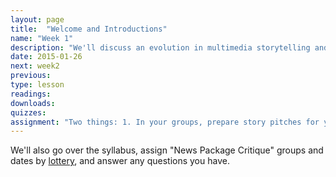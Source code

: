 ```yaml
---
layout: page
title:  "Welcome and Introductions"
name: "Week 1"
description: "We'll discuss an evolution in multimedia storytelling and modes of news consumption."
date: 2015-01-26
next: week2
previous: 
type: lesson
readings:
downloads: 
quizzes: 
assignment: "Two things: 1. In your groups, prepare story pitches for your combined final project for both this and your Advanced Visual Journalism course. You'll pitch your story ideas to all four professors and your colleagues in class. In additional to editorial ideas, come prepared to discuss possible story forms for your ideas, keeping in mind what we discussed in class this week. We'll be looking for ideas that take advantage of possibility beyond just the basics of a single media type. Have your pitches rehearsed and professional. 2. In your News Package Critique group, submit to bCourse two project ideas, including a brief summary of why you'd like to report on them."
---
```


We'll also go over the syllabus, assign "News Package Critique" groups and dates by [lottery](http://codepen.io/sjwilliams/pen/LELeYR/?editors=001), and answer any questions you have.
